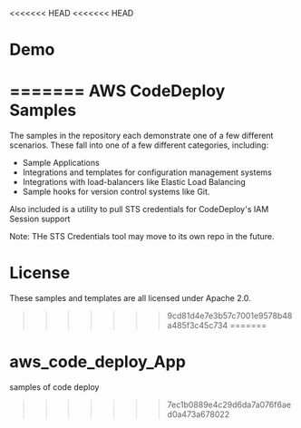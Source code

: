 <<<<<<< HEAD
<<<<<<< HEAD
# Demo
=======
AWS CodeDeploy Samples
======================

The samples in the repository each demonstrate one of a few different scenarios.
These fall into one of a few different categories, including:

- Sample Applications
- Integrations and templates for configuration management systems
- Integrations with load-balancers like Elastic Load Balancing
- Sample hooks for version control systems like Git.

Also included is a utility to pull STS credentials for CodeDeploy's IAM Session support

Note: THe STS Credentials tool may move to its own repo in the future.

License
=======

These samples and templates are all licensed under Apache 2.0.

>>>>>>> 9cd81d4e7e3b57c7001e9578b48a485f3c45c734
=======
# aws_code_deploy_App
samples of code deploy
>>>>>>> 7ec1b0889e4c29d6da7a076f6aed0a473a678022
